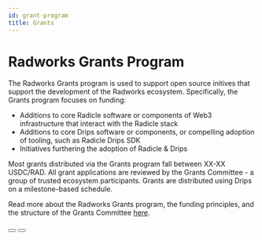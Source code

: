```yaml
---
id: grant-program
title: Grants
---
```


# Radworks Grants Program
The Radworks Grants program is used to support open source initives that support the development of the Radworks ecosystem. Specifically, the Grants program focuses on funding:  
- Additions to core Radicle software or components of Web3 infrastructure that interact with the Radicle stack
- Additions to core Drips software or components, or compelling adoption of tooling, such as Radicle Drips SDK
- Initiatives furthering the adoption of Radicle & Drips

Most grants distributed via the Grants program fall between XX-XX USDC/RAD. All grant applications are reviewed by the Grants Committee - a group of trusted ecosystem participants. Grants are distributed using Drips on a milestone-based schedule.

Read more about the Radworks Grants program, the funding principles, and the structure of the Grants Committee [here](https://github.com/better-internet/radworks-grants).


<Grid>
  <Button
    href="https://github.com/better-internet/radworks-grants?tab=readme-ov-file#project-ideas"
    title="Apply for a Radworks Grant"
    cta="Learn more on how to apply for a Grant"
  >
  </Button>
  <Button
    href="https://community.radworks.org/t/formal-review-rgp-20-grants-org-proposal-2024-v2/3464"
    title="Current Grants Committe & Strategy"
    cta="Review the latests funding proposal for the Grants program"
  >
  </Button>
  </Grid>
